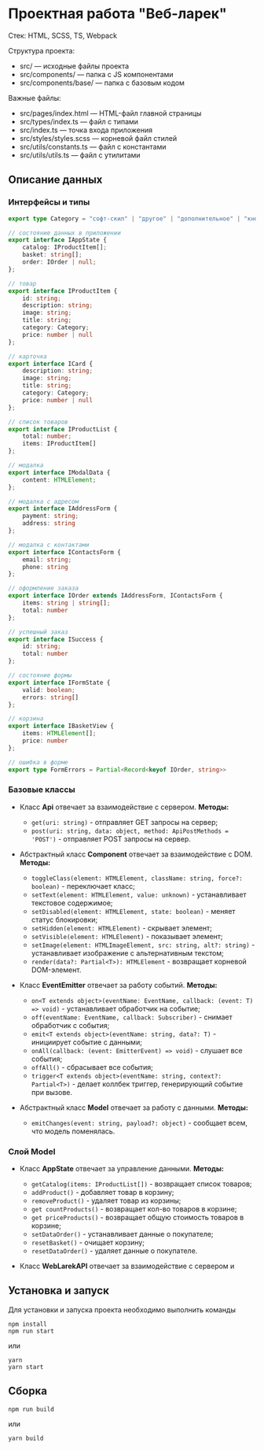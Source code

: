 # Проектная работа "Веб-ларек"

Стек: HTML, SCSS, TS, Webpack

Структура проекта:
- src/ — исходные файлы проекта
- src/components/ — папка с JS компонентами
- src/components/base/ — папка с базовым кодом

Важные файлы:
- src/pages/index.html — HTML-файл главной страницы
- src/types/index.ts — файл с типами
- src/index.ts — точка входа приложения
- src/styles/styles.scss — корневой файл стилей
- src/utils/constants.ts — файл с константами
- src/utils/utils.ts — файл с утилитами

## Описание данных

### Интерфейсы и типы

```typescript
export type Category = "софт-скил" | "другое" | "дополнительное" | "кнопка" | "хард-скил";

// состояние данных в приложении
export interface IAppState {
    catalog: IProductItem[];
    basket: string[];
    order: IOrder | null;
};

// товар
export interface IProductItem {
    id: string;
    description: string;
    image: string;
    title: string;
    category: Category;
    price: number | null
};

// карточка
export interface ICard {
    description: string;
    image: string;
    title: string;
    category: Category;
    price: number | null
};

// список товаров
export interface IProductList {
    total: number;
    items: IProductItem[]
};

// модалка
export interface IModalData {
    content: HTMLElement;
};

// модалка с адресом
export interface IAddressForm {
    payment: string;
    address: string
};

// модалка с контактами
export interface IСontactsForm {
    email: string;
    phone: string
};

// оформление заказа
export interface IOrder extends IAddressForm, IСontactsForm {
    items: string | string[];
    total: number
};

// успешный заказ
export interface ISuccess {
    id: string;
    total: number
};

// состояние формы
export interface IFormState {
    valid: boolean;
    errors: string[]
};

// корзина
export interface IBasketView {
    items: HTMLElement[];
    price: number
};

// ошибка в форме
export type FormErrors = Partial<Record<keyof IOrder, string>>
```

### Базовые классы

- Класс **Api** отвечает за взаимодействие с сервером.
    **Методы:**
    - `get(uri: string)` - отправляет GET запросы на сервер;
    - `post(uri: string, data: object, method: ApiPostMethods = 'POST')` - отправляет POST запросы на сервер.

- Абстрактный класс **Component** отвечает за взаимодействие с DOM.
    **Методы:**
    - `toggleClass(element: HTMLElement, className: string, force?: boolean)` - переключает класс;
    - `setText(element: HTMLElement, value: unknown)` - устанавливает текстовое содержимое;
    - `setDisabled(element: HTMLElement, state: boolean)` - меняет статус блокировки;
    - `setHidden(element: HTMLElement)` - скрывает элемент;
    - `setVisible(element: HTMLElement)` - показывает элемент;
    - `setImage(element: HTMLImageElement, src: string, alt?: string)` - устанавливает изображение с альтернативным текстом;
    - `render(data?: Partial<T>): HTMLElement` - возвращает корневой DOM-элемент.

- Класс **EventEmitter** отвечает за работу событий.
    **Методы:**
    - `on<T extends object>(eventName: EventName, callback: (event: T) => void)` - устанавливает обработчик на событие;
    - `off(eventName: EventName, callback: Subscriber)` - снимает обработчик с события;
    - `emit<T extends object>(eventName: string, data?: T)` - инициирует событие с данными;
    - `onAll(callback: (event: EmitterEvent) => void)` - слушает все события;
    - `offAll()` - сбрасывает все события;
    - `trigger<T extends object>(eventName: string, context?: Partial<T>)` - делает коллбек триггер, генерирующий событие при вызове.

- Абстрактный класс **Model** отвечает за работу с данными.
    **Методы:**
    - `emitChanges(event: string, payload?: object)` - сообщает всем, что модель поменялась.


### Слой Model

- Класс **AppState** отвечает за управление данными.
    **Методы:**
    - `getCatalog(items: IProductList[])` - возвращает список товаров;
    - `addProduct()` - добавляет товар в корзину;
    - `removeProduct()` - удаляет товар из корзины;
    - `get countProducts()` - возвращает кол-во товаров в корзине;
    - `get priceProducts()` - возвращает общую стоимость товаров в корзине;
    - `setDataOrder()` - устанавливает данные о покупателе;
    - `resetBasket()` - очищает корзину;
    - `resetDataOrder()` - удаляет данные о покупателе.

- Класс **WebLarekAPI** отвечает за взаимодействие с сервером и


## Установка и запуск
Для установки и запуска проекта необходимо выполнить команды

```
npm install
npm run start
```

или

```
yarn
yarn start
```
## Сборка

```
npm run build
```

или

```
yarn build
```
